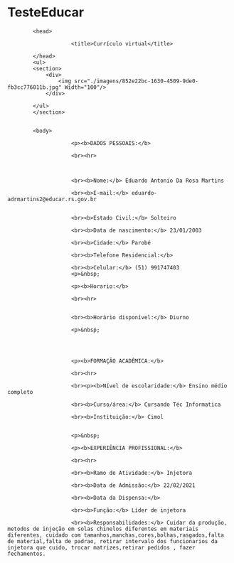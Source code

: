 # TesteEducar
<!DOCTYPE html>
<html>

            <head>

                        <title>Currículo virtual</title>

            </head>
            <ul>
            <section>
                <div>
                    <img src="./imagens/852e22bc-1630-4509-9de0-fb3cc776011b.jpg" Width="100"/>
                </div>
                
            </ul> 
            </section>
 

            <body>

                        <p><b>DADOS PESSOAIS:</b>

                        <br><hr>

 

                        <br><b>Nome:</b> Eduardo Antonio Da Rosa Martins

                        <br><b>E-mail:</b> eduardo-adrmartins2@educar.rs.gov.br


                        <br><b>Estado Civil:</b> Solteiro

                        <br><b>Data de nascimento:</b> 23/01/2003

                        <br><b>Cidade:</b> Parobé

                        <br><b>Telefone Residencial:</b> 

                        <br><b>Celular:</b> (51) 991747403
                        <p>&nbsp;

                        <p><b>Horario:</b>

                        <br><hr>


                        <br><b>Horário disponível:</b> Diurno

                        <p>&nbsp;

 


                        <p><b>FORMAÇÃO ACADÊMICA:</b>

                        <br><hr>

                        <br><p><b>Nível de escolaridade:</b> Ensino médio completo

                        <br><b>Curso/área:</b> Cursando Téc Informatica

                        <br><b>Instituição:</b> Cimol


                        <p>&nbsp;

                        <p><b>EXPERIÊNCIA PROFISSIONAL:</b>

                        <br><hr>

                        <br><b>Ramo de Atividade:</b> Injetora

                        <br><b>Data de Admissão:</b> 22/02/2021

                        <br><b>Data da Dispensa:</b> 

                        <br><b>Função:</b> Líder de injetora

                        <br><b>Responsabilidades:</b> Cuidar da produção, metodos de injeção em solas chinelos diferentes em materiais diferentes, cuidado com tamanhos,manchas,cores,bolhas,rasgados,falta de material,falta de padrao, retirar intervalo dos funcionarios da injetora que cuido, trocar matrizes,retirar pedidos , fazer fechamentos.

</body>

</html>

            

       
